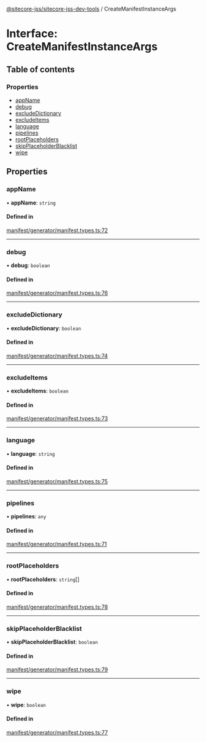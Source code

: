 [@sitecore-jss/sitecore-jss-dev-tools](../README.md) / CreateManifestInstanceArgs

# Interface: CreateManifestInstanceArgs

## Table of contents

### Properties

- [appName](CreateManifestInstanceArgs.md#appname)
- [debug](CreateManifestInstanceArgs.md#debug)
- [excludeDictionary](CreateManifestInstanceArgs.md#excludedictionary)
- [excludeItems](CreateManifestInstanceArgs.md#excludeitems)
- [language](CreateManifestInstanceArgs.md#language)
- [pipelines](CreateManifestInstanceArgs.md#pipelines)
- [rootPlaceholders](CreateManifestInstanceArgs.md#rootplaceholders)
- [skipPlaceholderBlacklist](CreateManifestInstanceArgs.md#skipplaceholderblacklist)
- [wipe](CreateManifestInstanceArgs.md#wipe)

## Properties

### appName

• **appName**: `string`

#### Defined in

[manifest/generator/manifest.types.ts:72](https://github.com/Sitecore/jss/blob/19e6229c3/packages/sitecore-jss-dev-tools/src/manifest/generator/manifest.types.ts#L72)

---

### debug

• **debug**: `boolean`

#### Defined in

[manifest/generator/manifest.types.ts:76](https://github.com/Sitecore/jss/blob/19e6229c3/packages/sitecore-jss-dev-tools/src/manifest/generator/manifest.types.ts#L76)

---

### excludeDictionary

• **excludeDictionary**: `boolean`

#### Defined in

[manifest/generator/manifest.types.ts:74](https://github.com/Sitecore/jss/blob/19e6229c3/packages/sitecore-jss-dev-tools/src/manifest/generator/manifest.types.ts#L74)

---

### excludeItems

• **excludeItems**: `boolean`

#### Defined in

[manifest/generator/manifest.types.ts:73](https://github.com/Sitecore/jss/blob/19e6229c3/packages/sitecore-jss-dev-tools/src/manifest/generator/manifest.types.ts#L73)

---

### language

• **language**: `string`

#### Defined in

[manifest/generator/manifest.types.ts:75](https://github.com/Sitecore/jss/blob/19e6229c3/packages/sitecore-jss-dev-tools/src/manifest/generator/manifest.types.ts#L75)

---

### pipelines

• **pipelines**: `any`

#### Defined in

[manifest/generator/manifest.types.ts:71](https://github.com/Sitecore/jss/blob/19e6229c3/packages/sitecore-jss-dev-tools/src/manifest/generator/manifest.types.ts#L71)

---

### rootPlaceholders

• **rootPlaceholders**: `string`[]

#### Defined in

[manifest/generator/manifest.types.ts:78](https://github.com/Sitecore/jss/blob/19e6229c3/packages/sitecore-jss-dev-tools/src/manifest/generator/manifest.types.ts#L78)

---

### skipPlaceholderBlacklist

• **skipPlaceholderBlacklist**: `boolean`

#### Defined in

[manifest/generator/manifest.types.ts:79](https://github.com/Sitecore/jss/blob/19e6229c3/packages/sitecore-jss-dev-tools/src/manifest/generator/manifest.types.ts#L79)

---

### wipe

• **wipe**: `boolean`

#### Defined in

[manifest/generator/manifest.types.ts:77](https://github.com/Sitecore/jss/blob/19e6229c3/packages/sitecore-jss-dev-tools/src/manifest/generator/manifest.types.ts#L77)
